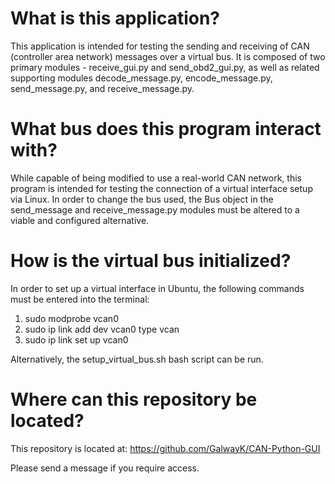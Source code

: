 # What is this application? 

This application is intended for testing the sending and receiving of CAN (controller area network) messages over a 
virtual bus. It is composed of two primary modules - receive_gui.py and send_obd2_gui.py, as well as related supporting
modules decode_message.py, encode_message.py, send_message.py, and receive_message.py. 

# What bus does this program interact with? 

While capable of being modified to use a real-world CAN network, this program is intended for testing the connection of 
a virtual interface setup via Linux. In order to change the bus used, the Bus object in the send_message and 
receive_message.py modules must be altered to a viable and configured alternative.

# How is the virtual bus initialized? 

In order to set up a virtual interface in Ubuntu, the following commands must be entered into the terminal: 

1. sudo modprobe vcan0
2. sudo ip link add dev vcan0 type vcan
3. sudo ip link set up vcan0

Alternatively, the setup_virtual_bus.sh bash script can be run.

# Where can this repository be located?

This repository is located at: https://github.com/GalwayK/CAN-Python-GUI

Please send a message if you require access.

